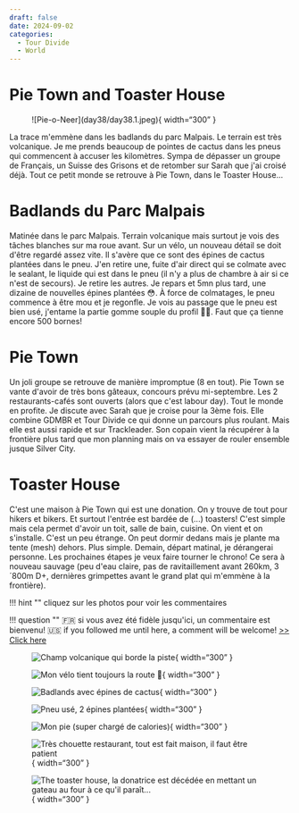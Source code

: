 ```yaml
---
draft: false 
date: 2024-09-02
categories:
  - Tour Divide
  - World
---
```


#  Pie Town and Toaster House

<figure markdown>
![Pie-o-Neer](day38/day38.1.jpeg){ width=“300” }
</figure>

La trace m'emmène dans les badlands du parc Malpais. Le terrain est très volcanique. Je me prends beaucoup de pointes de cactus dans les pneus qui commencent à accuser les kilomètres. Sympa de dépasser un groupe de Français, un Suisse des Grisons et de retomber sur Sarah que j'ai croisé déjà. Tout ce petit monde se retrouve à Pie Town, dans le Toaster House...
<!-- more -->


# Badlands du Parc Malpais

Matinée dans le parc Malpais. Terrain volcanique mais surtout je vois des tâches blanches sur ma roue avant. Sur un vélo, un nouveau détail se doit d'être regardé assez vite. Il s'avère que ce sont des épines de cactus plantées dans le pneu. J'en retire une, fuite d'air direct qui se colmate avec le sealant, le liquide qui est dans le pneu (il n'y a plus de chambre à air si ce n'est de secours). Je retire les autres. Je repars et 5mn plus tard, une dizaine de nouvelles épines plantées 😳. À force de colmatages, le pneu commence à être mou et je regonfle. Je vois au passage que le pneu est bien usé, j'entame la partie gomme souple du profil 🌵😱. Faut que ça tienne encore 500 bornes!

# Pie Town

Un joli groupe se retrouve de manière impromptue (8 en tout). Pie Town se vante d'avoir de très bons gâteaux, concours prévu mi-septembre. Les 2 restaurants-cafés sont ouverts (alors que c'est labour day). Tout le monde en profite. Je discute avec Sarah que je croise pour la 3ème fois. Elle combine GDMBR et Tour Divide ce qui donne un parcours plus roulant. Mais elle est aussi rapide et sur Trackleader. Son copain vient la récupérer à la frontière plus tard que mon planning mais on va essayer de rouler ensemble jusque Silver City.

# Toaster House

C'est une maison à Pie Town qui est une donation. On y trouve de tout pour hikers et bikers. Et surtout l'entrée est bardée de (...) toasters! C'est simple mais cela permet d'avoir un toit, salle de bain, cuisine. On vient et on s'installe. C'est un peu étrange. On peut dormir dedans mais je plante ma tente (mesh) dehors. Plus simple. Demain, départ matinal, je dérangerai personne. Les prochaines étapes je veux faire tourner le chrono! Ce sera à nouveau sauvage (peu d'eau claire, pas de ravitaillement avant 260km, 3´800m D+, dernières grimpettes avant le grand plat qui m'emmène à la frontière).


!!! hint ""
    cliquez sur les photos pour voir les commentaires

!!! question ""
    🇫🇷 si vous avez été fidèle jusqu'ici, un commentaire est bienvenu! 🇺🇸 if you followed me until here, a comment will be welcome! [>> Click here](https://forms.office.com/r/5TiedXLRaN)

<figure markdown>

![Champ volcanique qui borde la piste](day38/day38.2.jpeg){ width=“300” }

![Mon vélo tient toujours la route 💪](day38/day38.3.jpeg){ width=“300” }

![Badlands avec épines de cactus](day38/day38.4.jpeg){ width=“300” }

![Pneu usé, 2 épines plantées](day38/day38.5.jpeg){ width=“300” }

![Mon pie (super chargé de calories)](day38/day38.6.jpeg){ width=“300” }

![Très chouette restaurant, tout est fait maison, il faut être patient](day38/day38.7.jpeg){ width=“300” }

![The toaster house, la donatrice est décédée en mettant un gateau au four à ce qu'il paraît...](day38/day38.8.jpeg){ width=“300” }

</figure>


